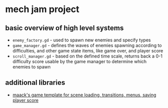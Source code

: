 # mech jam project

## basic overview of high level systems

- `enemy_factory.gd` - used to spawn new enemies and specify types
- `game_manager.gd` - defines the waves of enemies spawning according to difficulties, and other game state items, like game over, and player score
- `scroll_manager.gd` - based on the defined time scale, returns back a 0-1 difficulty score usable by the game manager to determine which enemies to spawn


<!-- ## scene tree

![current scene tree](/documentation/images/image.png) -->

## additional libraries

<!-- - bulletuphell library for bullet hell mechanics -->
- [maack's game template for scene loading, transitions, menus, saving player score](/addons/maaacks_game_template/docs/NewProject.md)
